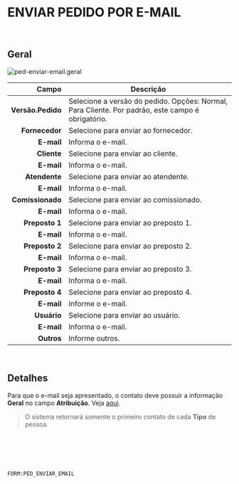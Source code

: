 # ENVIAR PEDIDO POR E-MAIL
<br>

## Geral
![ped-enviar-email.geral](https://raw.githubusercontent.com/netforcews/docs-siscom/master/geral/imagens/ped-enviar-email.geral.png)

Campo | Descrição
--:|---
**Versão.Pedido** | Selecione a versão do pedido. Opções: Normal, Para Cliente. Por padrão, este campo é obrigatório.
**Fornecedor** | Selecione para enviar ao fornecedor.
**E-mail** | Informa o e-mail.
**Cliente** | Selecione para enviar ao cliente.
**E-mail** | Informa o e-mail.
**Atendente** | Selecione para enviar ao atendente.
**E-mail** | Informa o e-mail.
**Comissionado** | Selecione para enviar ao comissionado.
**E-mail** | Informa o e-mail.
**Preposto 1** | Selecione para enviar ao preposto 1.
**E-mail** | Informa o e-mail.
**Preposto 2** | Selecione para enviar ao preposto 2.
**E-mail** | Informa o e-mail.
**Preposto 3** | Selecione para enviar ao preposto 3.
**E-mail** | Informa o e-mail.
**Preposto 4** | Selecione para enviar ao preposto 4.
**E-mail** | Informe o e-mail.
**Usuário** | Selecione para enviar ao usuário.
**E-mail** | Informa o e-mail.
**Outros** | Informe outros.
<br>

## Detalhes
Para  que o e-mail seja apresentado, o contato deve possuir a informação **Geral** no campo **Atribuição**. Veja [aqui](http://siscom.leiame.org/master/cadastros/pessoa#links).   
> O sistema retornará somente o primeiro contato de cada **Tipo** de pessoa.      

<br>
<br>
<br>
<br>

```FORM:PED_ENVIAR_EMAIL```
